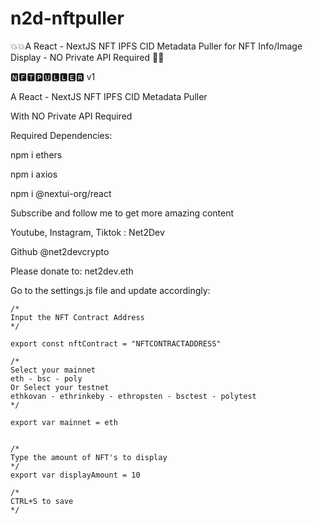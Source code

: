 # n2d-nftpuller
💥💥A React - NextJS NFT IPFS CID Metadata Puller for NFT Info/Image Display - NO Private API Required 🥳🥳

🅽🅵🆃🅿🆄🅻🅻🅴🆁 v1

A React - NextJS NFT IPFS CID Metadata Puller

With NO Private API Required

Required Dependencies:

npm i ethers

npm i axios

npm i @nextui-org/react


Subscribe and follow me to get more amazing content

Youtube, Instagram, Tiktok : Net2Dev

Github @net2devcrypto

Please donate to: net2dev.eth

Go to the settings.js file and update accordingly:

    /*
    Input the NFT Contract Address
    */
    
    export const nftContract = "NFTCONTRACTADDRESS"

    /*
    Select your mainnet
    eth - bsc - poly
    Or Select your testnet
    ethkovan - ethrinkeby - ethropsten - bsctest - polytest
    */
    
    export var mainnet = eth


    /*
    Type the amount of NFT's to display
    */
    export var displayAmount = 10

    /*
    CTRL+S to save
    */
